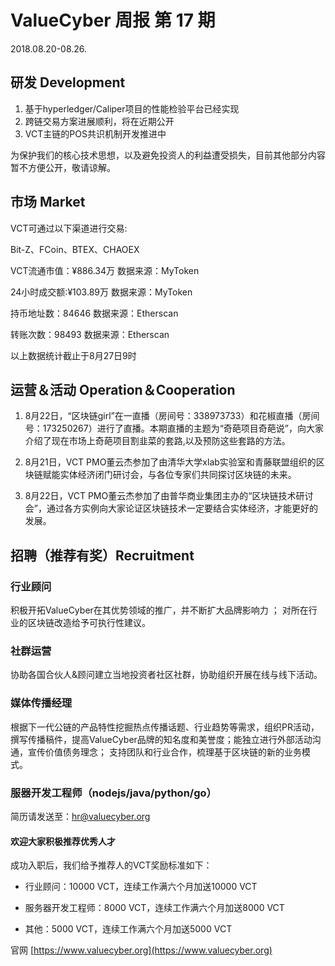 # ValueCyber 周报 第 17 期

2018.08.20-08.26.



## 研发 Development

1. 基于hyperledger/Caliper项目的性能检验平台已经实现
2. 跨链交易方案进展顺利，将在近期公开
3. VCT主链的POS共识机制开发推进中

为保护我们的核心技术思想，以及避免投资人的利益遭受损失，目前其他部分内容暂不方便公开，敬请谅解。



## 市场 Market

VCT可通过以下渠道进行交易:

Bit-Z、FCoin、BTEX、CHAOEX

VCT流通市值：¥886.34万      数据来源：MyToken

24小时成交额:¥103.89万       数据来源：MyToken

持币地址数：84646                数据来源：Etherscan

转账次数：98493                    数据来源：Etherscan

以上数据统计截止于8月27日9时 



## 运营＆活动 Operation＆Cooperation

1. 8月22日，“区块链girl”在一直播（房间号：338973733）和花椒直播（房间号：173250267）进行了直播。本期直播的主题为“奇葩项目奇葩说”，向大家介绍了现在市场上奇葩项目割韭菜的套路,以及预防这些套路的方法。

2. 8月21日，VCT PMO董云杰参加了由清华大学xlab实验室和青藤联盟组织的区块链赋能实体经济闭门研讨会，与各位专家们共同探讨区块链的未来。

3. 8月22日，VCT PMO董云杰参加了由普华商业集团主办的“区块链技术研讨会”，通过各方实例向大家论证区块链技术一定要结合实体经济，才能更好的发展。

   

## 招聘（推荐有奖）Recruitment

### 行业顾问

积极开拓ValueCyber在其优势领域的推广，并不断扩大品牌影响力 ；
对所在行业的区块链改造给予可执行性建议。

### 社群运营

协助各国合伙人&顾问建立当地投资者社区社群，协助组织开展在线与线下活动。

### 媒体传播经理

根据下一代公链的产品特性挖掘热点传播话题、行业趋势等需求，组织PR活动，撰写传播稿件，提高ValueCyber品牌的知名度和美誉度；能独立进行外部活动沟通，宣传价值债务理念；
支持团队和行业合作，梳理基于区块链的新的业务模式。

### 服器开发工程师（nodejs/java/python/go）

简历请发送至：[hr@valuecyber.org](mailto:hr@valuecyber.org)

#### 欢迎大家积极推荐优秀人才

成功入职后，我们给予推荐人的VCT奖励标准如下：

- 行业顾问：10000 VCT，连续工作满六个月加送10000 VCT

- 服务器开发工程师：8000 VCT，连续工作满六个月加送8000 VCT
- 其他：5000 VCT，连续工作满六个月加送5000 VCT

官网 [https://www.valuecyber.org](https://www.valuecyber.org)